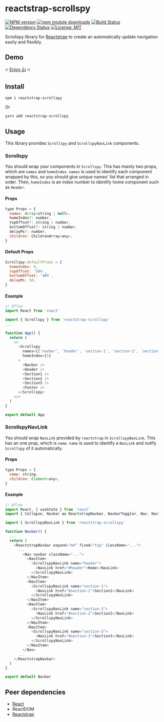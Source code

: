 # reactstrap-scrollspy

[![NPM version][npm-image]][npm-url] [![npm module downloads][npm-downloads-image]][npm-downloads-url] [![Build Status][travis-image]][travis-url] [![Dependency Status][depstat-image]][depstat-url] [![License: MIT][license-image]][license-url]

Scrollspy library for [Reactstrap](https://github.com/reactstrap/reactstrap) to create an automatically update navigation easily and flexibly.

## Demo

:fire: [Enjoy :+1:](https://keidrun.github.io/reactstrap-scrollspy/) :fire:

## Install

```bash
npm i reactstrap-scrollspy
```

Or

```bash
yarn add reactstrap-scrollspy
```

## Usage

This library provides `Scrollspy` and `ScrollspyNavLink` components.

### Scrollspy

You should wrap your components in `Scrollspy`. This has mainly two props, which are `names` and `homeIndex`. `names` is used to identify each component wrapped by this, so you should give unique names' list that arranged in order. Then, `homeIndex` is an index number to identify home component such as `Header`.

#### Props

```javascript
type Props = {
  names: Array<string | null>,
  homeIndex?: number,
  topOffset?: string | number,
  bottomOffset?: string | number,
  delayMs?: number,
  children: ChildrenArray<any>,
}
```

#### Default Props

```javascript
Scrollspy.defaultProps = {
  homeIndex: 0,
  topOffset: '50%',
  bottomOffset: '40%',
  delayMs: 50,
}
```

#### Example

```javascript
// @flow
import React from 'react'

import { Scrollspy } from 'reactstrap-scrollspy'
...

function App() {
  return (
    <>
      <Scrollspy
        names={['navbar', 'header', 'section-1', 'section-2', 'section-3', null]}
        homeIndex={1}
      >
        <Navbar />
        <Header />
        <Section1 />
        <Section2 />
        <Section3 />
        <Footer />
      </Scrollspy>
    </>
  )
}

export default App
```

### ScrollspyNavLink

You should wrap `NavLink` provided by `reactstrap` in `ScrollspyNavLink`. This has an one prop, which is `name`. `name` is used to identify a `NavLink` and notify `Scrollspy` of it automatically.

#### Props

```javascript
type Props = {
  name: string,
  children: Element<any>,
}
```

#### Example

```javascript
// @flow
import React, { useState } from 'react'
import { Collapse, Navbar as ReactstrapNavbar, NavbarToggler, Nav, NavItem, NavLink } from 'reactstrap'

import { ScrollspyNavLink } from 'reactstrap-scrollspy'

function Navbar() {
  ...
  return (
    <ReactstrapNavbar expand="md" fixed="top" className="...">
      ...
        <Nav navbar className="...">
          <NavItem>
            <ScrollspyNavLink name="header">
              <NavLink href="#header">Home</NavLink>
            </ScrollspyNavLink>
          </NavItem>
          <NavItem>
            <ScrollspyNavLink name="section-1">
              <NavLink href="#section-1">Section1</NavLink>
            </ScrollspyNavLink>
          </NavItem>
          <NavItem>
            <ScrollspyNavLink name="section-2">
              <NavLink href="#section-2">Section2</NavLink>
            </ScrollspyNavLink>
          </NavItem>
          <NavItem>
            <ScrollspyNavLink name="section-3">
              <NavLink href="#section-3">Section3</NavLink>
            </ScrollspyNavLink>
          </NavItem>
        </Nav>
      ...
    </ReactstrapNavbar>
  )
}

export default Navbar
```

## Peer dependencies

- [React](https://github.com/facebook/react)
- ReactDOM
- [Reactstrap](https://github.com/reactstrap/reactstrap)

[npm-url]: https://npmjs.org/package/reactstrap-scrollspy
[npm-image]: https://badge.fury.io/js/reactstrap-scrollspy.svg
[npm-downloads-url]: https://npmjs.org/package/reactstrap-scrollspy
[npm-downloads-image]: https://img.shields.io/npm/dt/reactstrap-scrollspy.svg
[travis-url]: https://travis-ci.org/keidrun/reactstrap-scrollspy
[travis-image]: https://secure.travis-ci.org/keidrun/reactstrap-scrollspy.svg?branch=master
[depstat-url]: https://david-dm.org/keidrun/reactstrap-scrollspy
[depstat-image]: https://david-dm.org/keidrun/reactstrap-scrollspy.svg
[license-url]: https://opensource.org/licenses/MIT
[license-image]: https://img.shields.io/badge/License-MIT-yellow.svg
